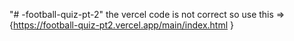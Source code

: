 "# -football-quiz-pt-2" 
the vercel code is not correct so use this => {https://football-quiz-pt2.vercel.app/main/index.html
} 

